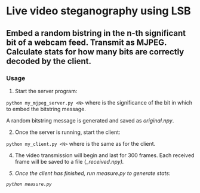 # Live video steganography using LSB

## Embed a random bistring in the n-th significant bit of a webcam feed. Transmit as MJPEG. Calculate stats for how many bits are correctly decoded by the client.

### Usage

1. Start the server program:

`python my_mjpeg_server.py <N>` where <N> is the significance of the bit in which to embed the bitstring message.

A random bitstring message is generated and saved as *original.npy*.

2. Once the server is running, start the client:

`python my_client.py <N>` where <N> is the same as for the client.

4. The video transmission will begin and last for 300 frames. Each received frame will be saved to a file (*<i>_received.npy*).

5. Once the client has finished, run measure.py to generate stats:

`python measure.py`